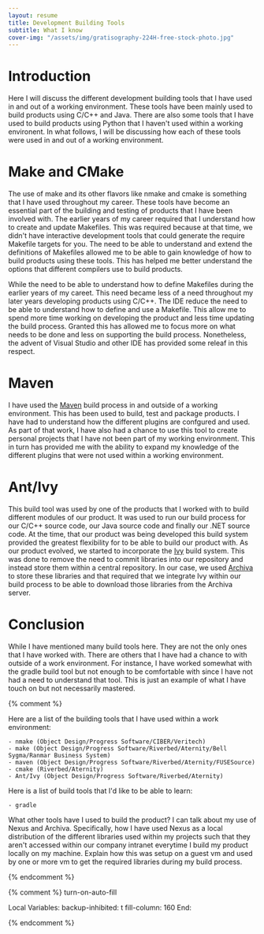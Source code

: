 ```yaml
---
layout: resume
title: Development Building Tools 
subtitle: What I know
cover-img: "/assets/img/gratisography-224H-free-stock-photo.jpg"
---
```


# Introduction

Here I will discuss the different development building tools that I have used in and out of a working environment.  These tools have been mainly used to build
products using C/C++ and Java.  There are also some tools that I have used to build products using Python that I haven't used within a working environent. In
what follows, I will be discussing how each of these tools were used in and out of a working environment.

# Make and CMake

The use of make and its other flavors like nmake and cmake is something that I have used throughout my career.  These tools have become an essential part of the
building and testing of products that I have been involved with.  The earlier years of my career required that I understand how to create and update Makefiles.
This was required because at that time, we didn't have interactive development tools that could generate the require Makefile targets for you.  The need to be
able to understand and extend the definitions of Makefiles allowed me to be able to gain knowledge of how to build products using these tools.  This has helped
me better understand the options that different compilers use to build products.

While the need to be able to understand how to define Makefiles during the earlier years of my careet.  This need became less of a need throughout my later
years developing products using C/C++.  The IDE reduce the need to be able to understand how to define and use a Makefile.  This allow me to spend more time
working on developing the product and less time updating the build process.  Granted this has allowed me to focus more on what needs to be done and less on
supporting the build process.  Nonetheless, the advent of Visual Studio and other IDE has provided some releaf in this respect.

# Maven

I have used the [Maven](https://maven.apache.org) build process in and outside of a working environment.  This has been used to build, test and package 
products.  I have had to understand how the different plugins are confgured and used.  As part of that work, I have also had a chance to use this tool
to create personal projects that I have not been part of my working environment.  This in turn has provided me with the ability to expand my knowledge
of the different plugins that were not used within a working environment.

# Ant/Ivy

This build tool was used by one of the products that I worked with to build different modules of our product.  It was used to run our build process for our
C/C++ source code, our Java source code and finally our .NET source code.  At the time, that our product was being developed this build system provided the
greatest flexibility for to be able to build our product with.  As our product evolved, we started to incorporate the [Ivy](https://ant.apache.org/ivy/) build
system.  This was done to remove the need to commit libraries into our repository and instead store them within a central repository.  In our case, we used
[Archiva](https://archiva.apache.org/) to store these libraries and that required that we integrate Ivy within our build process to be able to download those
libraries from the Archiva server.

# Conclusion

While I have mentioned many build tools here.  They are not the only ones that I have worked with.  There are others that I have had a chance to with outside
of a work environment.   For instance, I have worked somewhat with the gradle build tool but not enough to be comfortable with since I have not had a need to
understand that tool.  This is just an example of what I have touch on but not necessarily mastered.

{% comment %}

Here are a list of the building tools that I have used within a work environment:

	- nmake (Object Design/Progress Software/CIBER/Veritech)
	- make (Object Design/Progress Software/Riverbed/Aternity/Bell Sygma/Ranmar Business System)
	- maven (Object Design/Progress Software/Riverbed/Aternity/FUSESource)
	- cmake (Riverbed/Aternity)
	- Ant/Ivy (Object Design/Progress Software/Riverbed/Aternity)

Here is a list of build tools that I'd like to be able to learn:

	- gradle

What other tools have I used to build the product?  I can talk about my use of Nexus and Archiva.
Specifically, how I have used Nexus as a local distribution of the different libraries used within
my projects such that they aren't accessed within our company intranet everytime I build my product
locally on my machine.  Explain how this was setup on a guest vm and used by one or more vm to get
the required libraries during my build process.

{% endcomment %}

{% comment %}
turn-on-auto-fill

Local Variables:
backup-inhibited: t
fill-column: 160
End:

{% endcomment %}
